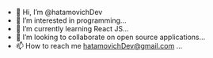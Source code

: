 - 👋 Hi, I’m @hatamovichDev
- 👀 I’m interested in programming...
- 🌱 I’m currently learning React JS...
- 💞️ I’m looking to collaborate on open source applications...
- 📫 How to reach me hatamovichDev@gmail.com ...

<!---
hatamovichDev/hatamovichDev is a ✨ special ✨ repository because its `README.md` (this file) appears on your GitHub profile.
You can click the Preview link to take a look at your changes.
--->
